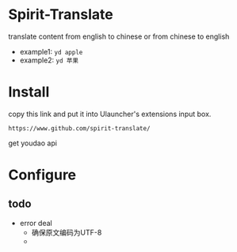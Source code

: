 # Spirit-Translate
translate content from english to chinese or from chinese to english

- example1: `yd apple`
- example2: `yd 苹果`


# Install
copy this link and put it into Ulauncher's extensions input box.
```
https://www.github.com/spirit-translate/
```
get youdao api
# Configure

## todo
- error deal    
  - 确保原文编码为UTF-8
  - 